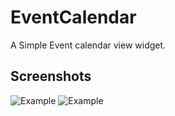 # EventCalendar
A Simple Event calendar view widget.

## Screenshots

![Example](./Demo/screenshots/demo1.gif "Example View")
![Example](./Demo/screenshots/demo2.gif "Example View")
 
